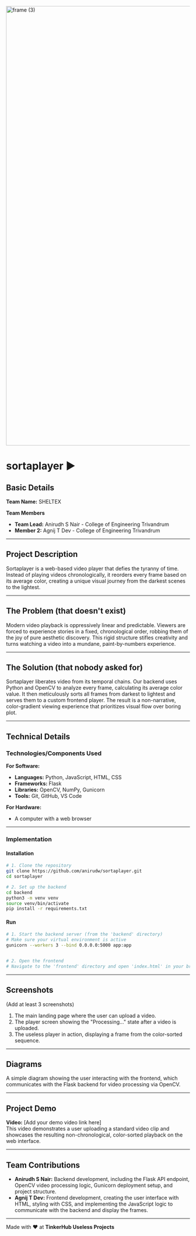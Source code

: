 <img width="3188" height="1202" alt="frame (3)" src="https://github.com/user-attachments/assets/517ad8e9-ad22-457d-9538-a9e62d137cd7" />



# sortaplayer ▶️

## Basic Details
**Team Name:** SHELTEX  

**Team Members**  
- **Team Lead:** Anirudh S Nair - College of Engineering Trivandrum  
- **Member 2:** Agnij T Dev - College of Engineering Trivandrum  

---

## Project Description
Sortaplayer is a web-based video player that defies the tyranny of time. Instead of playing videos chronologically, it reorders every frame based on its average color, creating a unique visual journey from the darkest scenes to the lightest.

---

## The Problem (that doesn't exist)
Modern video playback is oppressively linear and predictable. Viewers are forced to experience stories in a fixed, chronological order, robbing them of the joy of pure aesthetic discovery. This rigid structure stifles creativity and turns watching a video into a mundane, paint-by-numbers experience.

---

## The Solution (that nobody asked for)
Sortaplayer liberates video from its temporal chains. Our backend uses Python and OpenCV to analyze every frame, calculating its average color value. It then meticulously sorts all frames from darkest to lightest and serves them to a custom frontend player. The result is a non-narrative, color-gradient viewing experience that prioritizes visual flow over boring plot.

---

## Technical Details

### Technologies/Components Used
**For Software:**
- **Languages:** Python, JavaScript, HTML, CSS
- **Frameworks:** Flask
- **Libraries:** OpenCV, NumPy, Gunicorn
- **Tools:** Git, GitHub, VS Code

**For Hardware:**
- A computer with a web browser

---

### Implementation

#### Installation
```bash
# 1. Clone the repository
git clone https://github.com/anirudw/sortaplayer.git
cd sortaplayer

# 2. Set up the backend
cd backend
python3 -m venv venv
source venv/bin/activate
pip install -r requirements.txt
```

#### Run
```bash
# 1. Start the backend server (from the 'backend' directory)
# Make sure your virtual environment is active
gunicorn --workers 3 --bind 0.0.0.0:5000 app:app


# 2. Open the frontend
# Navigate to the 'frontend' directory and open 'index.html' in your browser.
```

---

## Screenshots
(Add at least 3 screenshots)
1. The main landing page where the user can upload a video.  
2. The player screen showing the "Processing..." state after a video is uploaded.  
3. The useless player in action, displaying a frame from the color-sorted sequence.  

---

## Diagrams
A simple diagram showing the user interacting with the frontend, which communicates with the Flask backend for video processing via OpenCV.

---

## Project Demo
**Video:** [Add your demo video link here]  
This video demonstrates a user uploading a standard video clip and showcases the resulting non-chronological, color-sorted playback on the web interface.

---

## Team Contributions
- **Anirudh S Nair:** Backend development, including the Flask API endpoint, OpenCV video processing logic, Gunicorn deployment setup, and project structure.  
- **Agnij T Dev:** Frontend development, creating the user interface with HTML, styling with CSS, and implementing the JavaScript logic to communicate with the backend and display the frames.

---

Made with ❤️ at **TinkerHub Useless Projects**